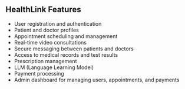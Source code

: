 
## HealthLink Features

- User registration and authentication
- Patient and doctor profiles
- Appointment scheduling and management
- Real-time video consultations
- Secure messaging between patients and doctors
- Access to medical records and test results
- Prescription management
- LLM (Language Learning Model)
- Payment processing
- Admin dashboard for managing users, appointments, and payments
